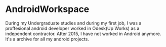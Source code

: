 # AndroidWorkspace
During my Undergraduate studies and during my first job, I was a proffesional android developer worked in Odesk(Up Works) as a independent contractor. 
After 2015, I have not worked in Android anymore. It's a archive for all my android projects.
